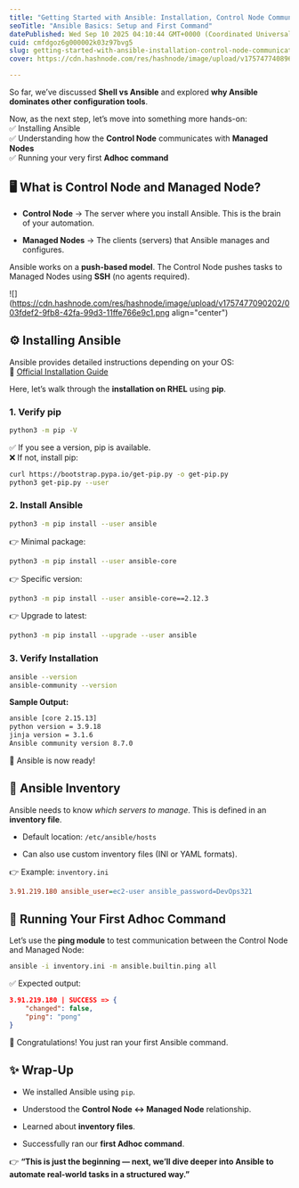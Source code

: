 ```yaml
---
title: "Getting Started with Ansible: Installation, Control Node Communication, and First Adhoc Command"
seoTitle: "Ansible Basics: Setup and First Command"
datePublished: Wed Sep 10 2025 04:10:44 GMT+0000 (Coordinated Universal Time)
cuid: cmfdgoz6g000002k03z97bvg5
slug: getting-started-with-ansible-installation-control-node-communication-and-first-adhoc-command
cover: https://cdn.hashnode.com/res/hashnode/image/upload/v1757477408963/ca3892f5-5bcd-4d46-8697-23021368dd39.png

---
```


So far, we’ve discussed **Shell vs Ansible** and explored **why Ansible dominates other configuration tools**.

Now, as the next step, let’s move into something more hands-on:  
✅ Installing Ansible  
✅ Understanding how the **Control Node** communicates with **Managed Nodes**  
✅ Running your very first **Adhoc command**

## 🖥️ What is Control Node and Managed Node?

* **Control Node** → The server where you install Ansible. This is the brain of your automation.
    
* **Managed Nodes** → The clients (servers) that Ansible manages and configures.
    

Ansible works on a **push-based model**. The Control Node pushes tasks to Managed Nodes using **SSH** (no agents required).

![](https://cdn.hashnode.com/res/hashnode/image/upload/v1757477090202/003fdef2-9fb8-42fa-99d3-11ffe766e9c1.png align="center")

## ⚙️ Installing Ansible

Ansible provides detailed instructions depending on your OS:  
🔗 [Official Installation Guide](https://docs.ansible.com/ansible/latest/installation_guide/intro_installation.html)

Here, let’s walk through the **installation on RHEL** using **pip**.

### 1\. Verify pip

```bash
python3 -m pip -V
```

✅ If you see a version, pip is available.  
❌ If not, install pip:

```bash
curl https://bootstrap.pypa.io/get-pip.py -o get-pip.py
python3 get-pip.py --user
```

### 2\. Install Ansible

```bash
python3 -m pip install --user ansible
```

👉 Minimal package:

```bash
python3 -m pip install --user ansible-core
```

👉 Specific version:

```bash
python3 -m pip install --user ansible-core==2.12.3
```

👉 Upgrade to latest:

```bash
python3 -m pip install --upgrade --user ansible
```

### 3\. Verify Installation

```bash
ansible --version
ansible-community --version
```

**Sample Output:**

```bash
ansible [core 2.15.13]
python version = 3.9.18
jinja version = 3.1.6
Ansible community version 8.7.0
```

🎉 Ansible is now ready!

## 📂 Ansible Inventory

Ansible needs to know *which servers to manage*. This is defined in an **inventory file**.

* Default location: `/etc/ansible/hosts`
    
* Can also use custom inventory files (INI or YAML formats).
    

👉 Example: `inventory.ini`

```ini
3.91.219.180 ansible_user=ec2-user ansible_password=DevOps321
```

## 🚀 Running Your First Adhoc Command

Let’s use the **ping module** to test communication between the Control Node and Managed Node:

```bash
ansible -i inventory.ini -m ansible.builtin.ping all
```

✅ Expected output:

```json
3.91.219.180 | SUCCESS => {
    "changed": false,
    "ping": "pong"
}
```

🎉 Congratulations! You just ran your first Ansible command.

## ✨ Wrap-Up

* We installed Ansible using `pip`.
    
* Understood the **Control Node ↔ Managed Node** relationship.
    
* Learned about **inventory files**.
    
* Successfully ran our **first Adhoc command**.
    

👉 **“This is just the beginning — next, we’ll dive deeper into Ansible to automate real-world tasks in a structured way.”**